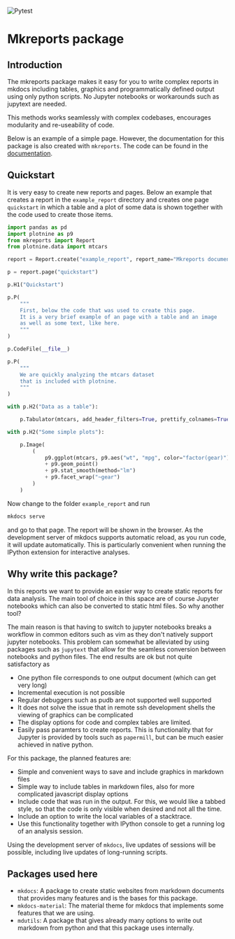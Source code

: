 ![Pytest](https://github.com/hhoeflin/mkreports/actions/workflows/pytest.yml/badge.svg)

# Mkreports package

## Introduction

The mkreports package makes it easy for you to write complex reports in mkdocs
including tables, graphics and programmatically defined output
using only python scripts. No Jupyter notebooks or workarounds such
as jupytext are needed.

This methods works seamlessly with complex codebases, encourages
modularity and re-useability of code.

Below is an example of a simple page. However, the documentation for this
package is also created with `mkreports`. The code can be found in the
[documentation](https://hhoeflin.github.io/mkreports/site_code/main/).

## Quickstart

It is very easy to create new reports and pages. Below an example that
creates a report in the `example_report` directory and creates one page
`quickstart` in which a table and a plot of some data is shown together
with the code used to create those items.

```python
import pandas as pd
import plotnine as p9
from mkreports import Report
from plotnine.data import mtcars

report = Report.create("example_report", report_name="Mkreports documentations")

p = report.page("quickstart")

p.H1("Quickstart")

p.P(
    """
    First, below the code that was used to create this page.
    It is a very brief example of an page with a table and an image
    as well as some text, like here.
    """
)

p.CodeFile(__file__)

p.P(
    """
    We are quickly analyzing the mtcars dataset
    that is included with plotnine.
    """
)

with p.H2("Data as a table"):

    p.Tabulator(mtcars, add_header_filters=True, prettify_colnames=True)

with p.H2("Some simple plots"):

    p.Image(
        (
            p9.ggplot(mtcars, p9.aes("wt", "mpg", color="factor(gear)"))
            + p9.geom_point()
            + p9.stat_smooth(method="lm")
            + p9.facet_wrap("~gear")
        )
    )

```

Now change to the folder `example_report` and run

```bash
mkdocs serve
```

and go to that page. The report will be shown in the browser. As the development
server of mkdocs supports automatic reload, as you run code, it will update automatically.
This is particularly convenient when running the IPython extension for interactive
analyses.

## Why write this package?

In this reports we want to provide an easier way to create static
reports for data analysis. The main tool of choice in this space
are of course Jupyter notebooks which can also be converted to
static html files. So why another tool?

The main reason is that having to switch to jupyter
notebooks breaks a workflow
in common editors such as vim as they don't natively
support jupyter notebooks. This problem can somewhat be
alleviated by using packages such as `jupytext` that allow
for the seamless conversion between notebooks and python files.
The end results are ok but not quite satisfactory as
- One python file corresponds to one output document
  (which can get very long)
- Incremental execution is not possible
- Regular debuggers such as pudb are not supported well supported
- It does not solve the issue that in remote ssh development
  shells the viewing of graphics can be complicated
- The display options for code and complex tables are limited.
- Easily pass paramters to create reports. This is functionality
  that for Jupyter is provided by tools such as `papermill`, but
  can be much easier achieved in native python.

For this package, the planned features are:
- Simple and convenient ways to save and include graphics in markdown files
- Simple way to include tables in markdown files, also for more complicated
  javascript display options
- Include code that was run in the output. For this, we would like
  a tabbed style, so that the code is only visible when desired and not
  all the time.
- Include an option to write the local variables of a stacktrace.
- Use this functionality together with IPython console to get a running
  log of an analysis session.

Using the development server of `mkdocs`, live updates of sessions will be
possible, including live updates of long-running scripts.

## Packages used here

- `mkdocs`: A package to create static websites from markdown documents
  that provides many features and is the bases for this package.
- `mkdocs-material`: The material theme for mkdocs that implements
  some features that we are using.
- `mdutils`: A package that gives already many options to write out
  markdown from python and that this package uses internally.
